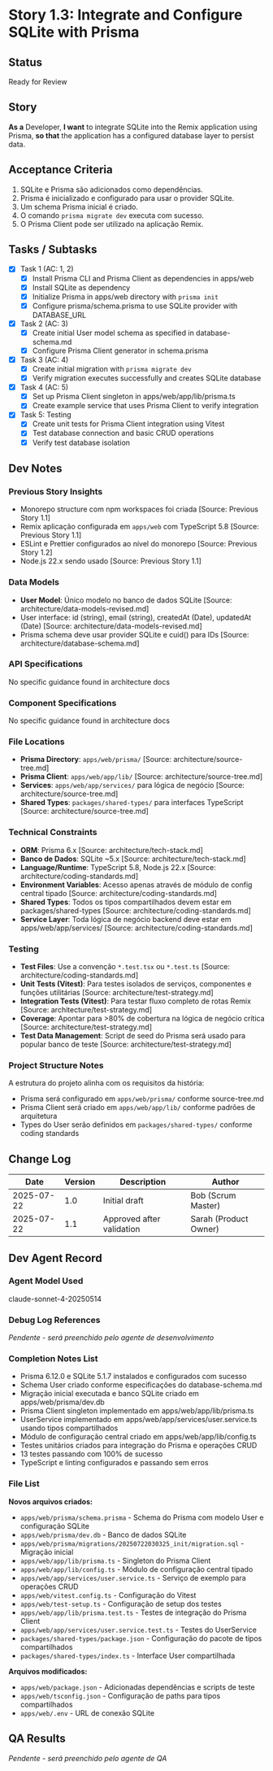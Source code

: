 # Story 1.3: Integrate and Configure SQLite with Prisma

## Status

Ready for Review

## Story

**As a** Developer,
**I want** to integrate SQLite into the Remix application using Prisma,
**so that** the application has a configured database layer to persist data.

## Acceptance Criteria

1. SQLite e Prisma são adicionados como dependências.
2. Prisma é inicializado e configurado para usar o provider SQLite.
3. Um schema Prisma inicial é criado.
4. O comando `prisma migrate dev` executa com sucesso.
5. O Prisma Client pode ser utilizado na aplicação Remix.

## Tasks / Subtasks

- [x] Task 1 (AC: 1, 2)
  - [x] Install Prisma CLI and Prisma Client as dependencies in apps/web
  - [x] Install SQLite as dependency 
  - [x] Initialize Prisma in apps/web directory with `prisma init`
  - [x] Configure prisma/schema.prisma to use SQLite provider with DATABASE_URL
- [x] Task 2 (AC: 3)
  - [x] Create initial User model schema as specified in database-schema.md
  - [x] Configure Prisma Client generator in schema.prisma
- [x] Task 3 (AC: 4)
  - [x] Create initial migration with `prisma migrate dev`
  - [x] Verify migration executes successfully and creates SQLite database
- [x] Task 4 (AC: 5)
  - [x] Set up Prisma Client singleton in apps/web/app/lib/prisma.ts
  - [x] Create example service that uses Prisma Client to verify integration
- [x] Task 5: Testing
  - [x] Create unit tests for Prisma Client integration using Vitest
  - [x] Test database connection and basic CRUD operations
  - [x] Verify test database isolation

## Dev Notes

### Previous Story Insights

- Monorepo structure com npm workspaces foi criada [Source: Previous Story 1.1]
- Remix aplicação configurada em `apps/web` com TypeScript 5.8 [Source: Previous Story 1.1]
- ESLint e Prettier configurados ao nível do monorepo [Source: Previous Story 1.2]
- Node.js 22.x sendo usado [Source: Previous Story 1.1]

### Data Models

- **User Model**: Único modelo no banco de dados SQLite [Source: architecture/data-models-revised.md]
- User interface: id (string), email (string), createdAt (Date), updatedAt (Date) [Source: architecture/data-models-revised.md]
- Prisma schema deve usar provider SQLite e cuid() para IDs [Source: architecture/database-schema.md]

### API Specifications

No specific guidance found in architecture docs

### Component Specifications

No specific guidance found in architecture docs

### File Locations

- **Prisma Directory**: `apps/web/prisma/` [Source: architecture/source-tree.md]
- **Prisma Client**: `apps/web/app/lib/` [Source: architecture/source-tree.md]
- **Services**: `apps/web/app/services/` para lógica de negócio [Source: architecture/source-tree.md]
- **Shared Types**: `packages/shared-types/` para interfaces TypeScript [Source: architecture/source-tree.md]

### Technical Constraints

- **ORM**: Prisma 6.x [Source: architecture/tech-stack.md]
- **Banco de Dados**: SQLite ~5.x [Source: architecture/tech-stack.md]
- **Language/Runtime**: TypeScript 5.8, Node.js 22.x [Source: architecture/coding-standards.md]
- **Environment Variables**: Acesso apenas através de módulo de config central tipado [Source: architecture/coding-standards.md]
- **Shared Types**: Todos os tipos compartilhados devem estar em packages/shared-types [Source: architecture/coding-standards.md]
- **Service Layer**: Toda lógica de negócio backend deve estar em apps/web/app/services/ [Source: architecture/coding-standards.md]

### Testing

- **Test Files**: Use a convenção `*.test.tsx` ou `*.test.ts` [Source: architecture/coding-standards.md]
- **Unit Tests (Vitest)**: Para testes isolados de serviços, componentes e funções utilitárias [Source: architecture/test-strategy.md]
- **Integration Tests (Vitest)**: Para testar fluxo completo de rotas Remix [Source: architecture/test-strategy.md]
- **Coverage**: Apontar para >80% de cobertura na lógica de negócio crítica [Source: architecture/test-strategy.md]
- **Test Data Management**: Script de seed do Prisma será usado para popular banco de teste [Source: architecture/test-strategy.md]

### Project Structure Notes

A estrutura do projeto alinha com os requisitos da história:
- Prisma será configurado em `apps/web/prisma/` conforme source-tree.md
- Prisma Client será criado em `apps/web/app/lib/` conforme padrões de arquitetura
- Types do User serão definidos em `packages/shared-types/` conforme coding standards

## Change Log

| Date       | Version | Description   | Author             |
| ---------- | ------- | ------------- | ------------------ |
| 2025-07-22 | 1.0     | Initial draft | Bob (Scrum Master) |
| 2025-07-22 | 1.1     | Approved after validation | Sarah (Product Owner) |

## Dev Agent Record

### Agent Model Used

claude-sonnet-4-20250514

### Debug Log References

_Pendente - será preenchido pelo agente de desenvolvimento_

### Completion Notes List

- Prisma 6.12.0 e SQLite 5.1.7 instalados e configurados com sucesso
- Schema User criado conforme especificações do database-schema.md
- Migração inicial executada e banco SQLite criado em apps/web/prisma/dev.db
- Prisma Client singleton implementado em apps/web/app/lib/prisma.ts
- UserService implementado em apps/web/app/services/user.service.ts usando tipos compartilhados
- Módulo de configuração central criado em apps/web/app/lib/config.ts
- Testes unitários criados para integração do Prisma e operações CRUD
- 13 testes passando com 100% de sucesso
- TypeScript e linting configurados e passando sem erros

### File List

**Novos arquivos criados:**
- `apps/web/prisma/schema.prisma` - Schema do Prisma com modelo User e configuração SQLite
- `apps/web/prisma/dev.db` - Banco de dados SQLite
- `apps/web/prisma/migrations/20250722030325_init/migration.sql` - Migração inicial
- `apps/web/app/lib/prisma.ts` - Singleton do Prisma Client
- `apps/web/app/lib/config.ts` - Módulo de configuração central tipado
- `apps/web/app/services/user.service.ts` - Serviço de exemplo para operações CRUD
- `apps/web/vitest.config.ts` - Configuração do Vitest
- `apps/web/test-setup.ts` - Configuração de setup dos testes
- `apps/web/app/lib/prisma.test.ts` - Testes de integração do Prisma Client
- `apps/web/app/services/user.service.test.ts` - Testes do UserService
- `packages/shared-types/package.json` - Configuração do pacote de tipos compartilhados
- `packages/shared-types/index.ts` - Interface User compartilhada

**Arquivos modificados:**
- `apps/web/package.json` - Adicionadas dependências e scripts de teste
- `apps/web/tsconfig.json` - Configuração de paths para tipos compartilhados
- `apps/web/.env` - URL de conexão SQLite

## QA Results

_Pendente - será preenchido pelo agente de QA_